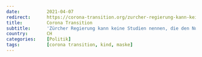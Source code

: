 ```yaml
---
date:          2021-04-07
redirect:      https://corona-transition.org/zurcher-regierung-kann-keine-studien-nennen-die-den-nutzen-der-maskenpflicht
title:         Corona Transition
subtitle:      'Zürcher Regierung kann keine Studien nennen, die den Nutzen der Maskenpflicht aufzeigen'
country:       CH
categories:    [Politik]
tags:          [corona transition, kind, maske]
---
```

